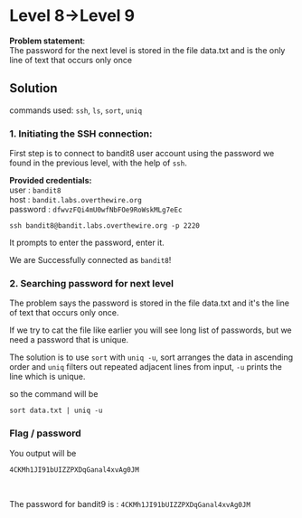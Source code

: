 # Level 8->Level 9
**Problem statement**:
<br>
The password for the next level is stored in the file data.txt and is the only line of text that occurs only once
<br>

## Solution
commands used: 
`ssh`, `ls`, `sort`, `uniq` <br>

### 1. Initiating the SSH connection:
First step is to connect to bandit8 user account using the password we found in the previous level, with the help of `ssh`.
<br>

**Provided credentials:** <br>
user : `bandit8` <br>
host : `bandit.labs.overthewire.org`<br>
password : `dfwvzFQi4mU0wfNbFOe9RoWskMLg7eEc`

`ssh bandit8@bandit.labs.overthewire.org -p 2220`
<br>

It prompts to enter the password, enter it.<br>

We are Successfully connected as `bandit8`!


### 2. Searching password for next level
The problem says the password is stored in the file data.txt and it's the line of text that occurs only once.
<br>

If we try to cat the file like earlier you will see long list of passwords, but we need a password that is unique. 
<br>

The solution is to use `sort` with `uniq -u`, sort arranges the data in ascending order and `uniq` filters out repeated adjacent lines from input, `-u` prints the line which is unique.

so the command will be 
```
sort data.txt | uniq -u
```
### Flag / password
You output will be
```
4CKMh1JI91bUIZZPXDqGanal4xvAg0JM
``` 
<br>

The password for bandit9 is : `4CKMh1JI91bUIZZPXDqGanal4xvAg0JM`